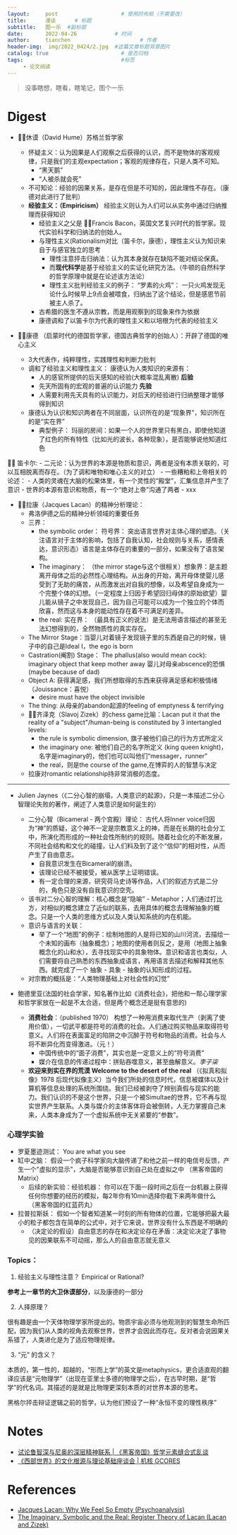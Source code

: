 ```yaml
---
layout:     post                    # 使用的布局（不需要改）
title:      漫谈      # 标题 
subtitle:   图一乐  #副标题
date:       2022-04-26            # 时间
author:     tianchen                      # 作者
header-img:  img/2022_0424/2.jpg  #这篇文章标题背景图片  
catalog: true                       # 是否归档
tags:                               #标签
     - 论文阅读
---
```



> 没事瞎想，瞎看，瞎笔记，图个一乐


# Digest

- 👨‍🎓休谟（David Hume）苏格兰哲学家
     - 怀疑主义：认为因果是人们观察之后获得的认识，而不是物体的客观规律，只是我们的主观expectation；客观的规律存在，只是人类不可知。
          - “黑天鹅”
          - “人被杀就会死”
     - 不可知论：经验的因果关系，是存在但是不可知的，因此理性不存在。（康德对此进行了批判）
     - **经验主义：（Empiricism）** 经验主义则认为人们可以从实务中通过归纳推理而获得知识
          - 经验主义之父是 👨‍🎓Francis Bacon，英国文艺复兴时代的哲学家。现代实验科学和归纳法的创始人。
          - 与理性主义(Rationalism对比（笛卡尔，康德），理性主义认为知识来自于与感官独立的思考
               - 理性注意抨击归纳法：认为其本身就存在缺陷不能对结论保真。
               - 而**现代科学**是基于经验主义的实证化研究方法。（牛顿的自然科学的哲学原理中就是在论述该方法论）
               - 理性主义批判经验主义的例子： “罗素的火鸡”： 一只火鸡发现无论什么时候早上9点会被喂食，归纳出了这个结论，但是感恩节前被主人杀了。
          - 古希腊的医生不遵从宗教，而是用观察到的现象来作为依据
          - 康德调和了以笛卡尔为代表的理性主义和以培根为代表的经验主义

- 👨‍🎓康德 （启蒙时代的德国哲学家，德国古典哲学的创始人）：开辟了德国的唯心主义
     - 3大代表作，纯粹理性，实践理性和判断力批判
     - 调和了经验主义和理性主义：  康德认为人类知识的来源有：
          - 人的感官所提供的后天感知的经验(大概率混乱离散)   **后验**
          - 先天所固有的宏观的普遍的认识能力   **先验**
          - 人需要利用先天具有的认识能力，对后天的经验进行归纳整理才能够得到知识
     - 康德认为认识和知识两者在不同层面，认识所在的是“现象界”，知识所在的是“实在界”
          - 典型例子： 玛丽的房间：如果一个人的世界里只有黑白，即使他知道了红色的所有特性（比如光的波长，各种现象），是否能够说他知道红色


👨‍🎓 笛卡尔:
     - 二元论：认为世界的本源是物质和意识，两者是没有本质关联的，可以互相脱离而存在。（为了调和唯物和唯心主义的对立）
     - 一些糟粕和上帝相关的论述：
          - 人类的灵魂在大脑的松果体里，有一个灵性的“殿堂”，汇集信息并产生了意识
          - 世界的本源有意识和物质，有一个“绝对上帝”沟通了两者
     - xxx
     
- 👨‍🎓拉康（Jacques Lacan）的精神分析理论：
     - 弗洛伊德之后的精神分析领域的重要任务
     - 三界：
          - the symbolic order： 符号界： 突出语言世界对主体心理的塑造。（关注语言对于主体的影响，包括了自我认知，社会规则与关系，感情表达，意识形态）语言是主体存在的重要的一部分，如果没有了语言架构。
          - The imaginary： （the mirror stage与这个很相关）想象界：是主题离开母体之后的必然性心理结构。从出身的开始，离开母体使婴儿感受到了无助的痛苦，从而激发出对自我的想像，以及希望自身成为一个完整个体的幻想。（一定程度上归因于希望回归母体的原始欲望）婴儿能从镜子之中发现自己，因为自己可能可以成为一个独立的个体而欣喜，然而这与本身的能动性存在着不可满足的差异。
          - the real: 实在界： （最具有正义的说法）是无法用语言描述的甚至无法幻想得到的，全然物质性的真实存在。
     - The Mirror Stage：当婴儿对着镜子发现镜子里的东西是自己的时候，镜子中的自己是Ideal I，the ego is born
     - Castration(阉割) Stage： The phallus(also would mean cock): imaginary object that keep mother away 婴儿对母亲abscence的恐惧(maybe because of dad)
     - Object A: 获得满足感，我们所想取得的东西来获得满足感和积极情绪（Jouissance：喜悦）
          - desire must have the object invisible
     - The thing: 从母亲的abandon起源的feeling of emptyness & terrifying
     - 👨‍🎓齐泽克（Slavoj Zizek）的chess game比喻：Lacan put it that the reality of a "subject"/human-being is constituted by 3 intertangled levels: 
          - the rule is symbolic dimension, 旗子被他们自己的行为方式所定义
          - the imaginary one: 被他们自己的名字所定义 (king queen knight)，名字是imaginary的，他们也可以叫他们“messager，runner”
          - the real，则是the course of the game,在博弈的人的智慧与决定
     - 拉康对romantic relationship持非常消极的态度。

---

- Julien Jaynes（《二分心智的崩塌，人类意识的起源》，只是一本描述二分心智理论失败的著作，阐述了人类意识是如何诞生的）
     - 二分心智（Bicameral - 两个宫殿）理论： 古代人将Inner voice归因为“神”的质疑，这个神不一定是宗教意义上的神，而是在长期的社会分工中，所演化而形成的一种社会性所制约的规则。随着社会化的不断发展，不同社会结构和文化的碰撞，让人们料及到了这个“信仰”的相对性，从而产生了自由意志。
          - 自我意识发生在Bicameral的崩溃。
          - 该理论已经不被接受，被从医学上证明错误。
          - 有一定合理的来源，研究荷马史诗等作品，人们的叙述方式是二分的，角色只是没有自我意识的空壳。
     - 该书对二分心智的理解：核心概念是“隐喻” - Metaphor；人们通过打比方，对相似的概念建立了近似的联系，去用具体的概念去理解抽象的概念。只是一个人类的思维方式以及人类认知系统的内在机能。
     - 意识与语言的关联：
          - 举了一个“地图”的例子：绘制地图的人是将已知的山川河流，去描绘一个未知的画布（抽象概念）；地图的使用者则反之，是用（地图上抽象概念化的山和水），去寻找现实中的具象物体。意识和语言也类似，人们需要将自己熟悉的东西抽象成语言，再用语言去描述和解释其他东西。就完成了一个 抽象 - 具象 - 抽象的认知形成的过程。
     - 对宗教的概括是：“人类物理基础上对社会性的幻觉”

- 鲍德里亚(法国的社会学家，知名著作比如《消费社会》，把他和一帮心理学家和哲学家放在一起是不太合适，但是两个概念还是挺有意思的)
     - **消费社会**：（published 1970） 构想了一种用消费来取代生产（剥离了使用价值），一切武平都是符号的消费的社会。人们通过购买物品来取得符号意义。人们将在表面富足的陷阱之中沉醉于符号和物品的消费。社会与人将不断异化而变得激进。（元！）
          - 中国传统中的“面子消费”，其实也是一定意义上的“符号消费”
          - 媒介在信息的传递过程中：拼贴吞噬意义，甚至曲解意义。*李子柒*
     - **欢迎来到实在界的荒漠 Welcome to the desert of the real** （《拟真和拟像》1978 后现代拟像主义）当今我们所处的信息时代，信息被媒体以及计算机等信息处理的系统所围绕。我们已经被剥夺了辨别真假与现实的能力。我们认识的不是这个世界，只是一个被Simultae的世界，它不再与现实世界产生联系。人类与媒介的主体客体将会被倒转，人无力掌握自己未来，人类本身成为了一个虚拟系统中无关紧要的“参数”。



### 心理学实验

- 罗夏墨迹测试： You are what you see
- 缸中之脑： 假设一个疯子科学家向大脑传递了和他之前一样的电信号反馈，产生一个"虚拟的显示"，大脑是否能够意识到自己处在虚拟之中 （黑客帝国的Matrix）
     - 后续的新实验：经验机器： 你可以在下面一段时间之后在一台机器上获得任何你想要的经历的模拟，每2年你有10min选择你截下来两年做什么 （黑客帝国的红蓝药丸）
- 拉普拉斯妖： 假如一个智者知道某一时刻的所有物体的位置，它能够把最大最小的粒子都包含在简单的公式中，对于它来说，世界没有什么东西是不明确的 
     - （决定论的假设）自由意志的存在和决定论存在矛盾：决定论决定了事物见的因果联系不可动摇，那么人的自由意志就无意义


### Topics：

1. 经验主义与理性注意？ Empirical or Rational?

**参考上一章节的大卫休谟部分**，以及康德的一部分

2. 人择原理？

很有趣是由一个天体物理学家所提出的。物质宇宙必须与他观测到的智慧生命所匹配，因为我们从人类的视角去观察世界，世界才会因此而存在。反对者会说因果关系错了，人类进化是为了适应物理规律。

3. “元” 的含义？

本质的，第一性的，超越的，“形而上学”的英文是metaphysics，更合适直观的翻译应该是“元物理学”（出现在亚里士多德的物理学之后），在古早时期，是“哲学”的代名词。其描述的是就是比物理更深刻本质的对世界本源的思考。

黑格尔抨击辩证逻辑之前的哲学，认为他们预设了一种“永恒不变的理性秩序”



# Notes

- [试论鲁智深与尼奥的深层精神联系 | 《黑客帝国》哲学元素缝合式乱谈](https://cuddly-sandal-df1.notion.site/30c13db34c8a43d5b99fc539b0559568)
- [《西部世界》的文化根源与理论基础座谈会 | 机核 GCORES](https://cuddly-sandal-df1.notion.site/GCORES-cc0c3c49ee104a6f96b1696b928f7d18)


# References

- [Jacques Lacan: Why We Feel So Empty (Psychoanalysis)](https://www.youtube.com/watch?v=OA4qIuqiS0Q)
- [The Imaginary, Symbolic and the Real: Register Theory of Lacan (Lacan and Zizek)](https://www.youtube.com/watch?v=BD9rMahFFHc)